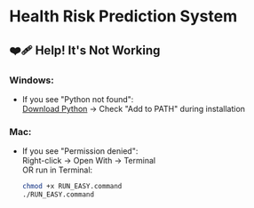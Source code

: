 # Health Risk Prediction System

## ❤️‍🩹 Help! It's Not Working

### Windows:
- If you see "Python not found":  
  [Download Python](https://www.python.org/downloads/) → Check "Add to PATH" during installation

### Mac:
- If you see "Permission denied":  
  Right-click → Open With → Terminal  
  OR run in Terminal:  
  ```bash
  chmod +x RUN_EASY.command
  ./RUN_EASY.command
  ```